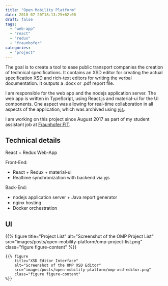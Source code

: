 ```yaml
---
title: "Open Mobility Platform"
date: 2018-07-20T18:13:25+02:00
draft: false
tags:
  - "web-app"
  - "react"
  - "redux"
  - "fraunhofer"
categories:
  - "project"
---
```


The goal is to create a tool to ease public transport companies the creation of technical specifications. It contains an XSD editor for creating the actual specification XSD and rich-text editors for writing the verbal documentation. It outputs a .docx or .pdf report file.

I am responsible for the web app and the nodejs application server. The web app is written in TypeScript, using React.js and material-ui for the UI components. One aspect was allowing for real-time collaboration in all aspects of the application, which was archived using [yjs](https://github.com/y-js/yjs).

I am working on this project since August 2017 as part of my student assistant job at [Fraunhofer FIT](https://fit.fraunhofer.de/).

## Technical details

React + Redux Web-App

Front-End:

- React + Redux + material-ui
- Realtime synchronization with backend via yjs

Back-End:

- nodejs application server + Java report generator
- nginx hosting
- Docker orchestration

## UI

<div class="figure-row">
    {{% figure
        title="Project List"
        alt="Screenshot of the OMP Project List"
        src="images/posts/open-mobility-platform/omp-project-list.png"
        class="figure figure-content"
    %}}

    {{% figure
        title="XSD Editor Interface"
        alt="Screenshot of the OMP XSD Editor"
        src="images/posts/open-mobility-platform/omp-xsd-editor.png"
        class="figure figure-content"
    %}}
</div>
